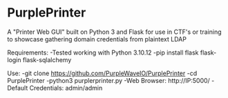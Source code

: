 # PurplePrinter

A "Printer Web GUI" built on Python 3 and Flask for use in CTF's or training to showcase gathering domain credentials from plaintext LDAP

Requirements:
-Tested working with Python 3.10.12
-pip install flask flask-login flask-sqlalchemy

Use:
-git clone https://github.com/PurpleWaveIO/PurplePrinter
-cd PurplePrinter
-python3 purplerprinter.py
-Web Browser: http://IP:5000/
-Default Credentials: admin/admin

